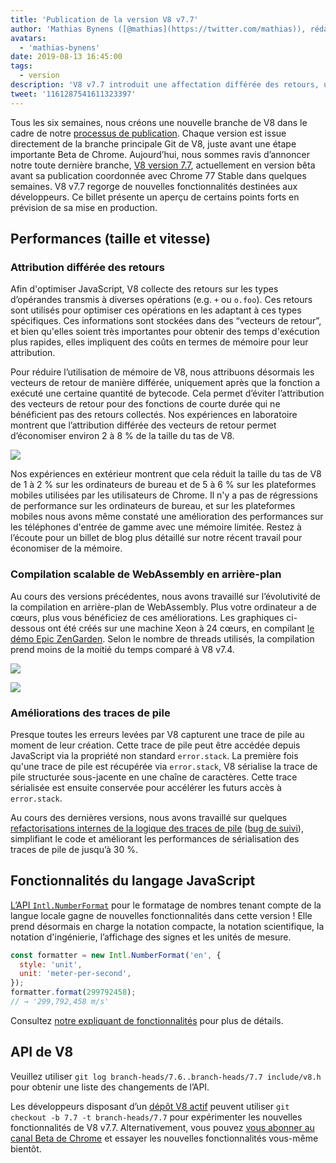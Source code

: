 ```yaml
---
title: 'Publication de la version V8 v7.7'
author: 'Mathias Bynens ([@mathias](https://twitter.com/mathias)), rédacteur paresseux des notes de version'
avatars:
  - 'mathias-bynens'
date: 2019-08-13 16:45:00
tags:
  - version
description: 'V8 v7.7 introduit une affectation différée des retours, une compilation WebAssembly en arrière-plan plus rapide, des améliorations des traces de pile et de nouvelles fonctionnalités pour Intl.NumberFormat.'
tweet: '1161287541611323397'
---
```

Tous les six semaines, nous créons une nouvelle branche de V8 dans le cadre de notre [processus de publication](/docs/release-process). Chaque version est issue directement de la branche principale Git de V8, juste avant une étape importante Beta de Chrome. Aujourd’hui, nous sommes ravis d’annoncer notre toute dernière branche, [V8 version 7.7](https://chromium.googlesource.com/v8/v8.git/+log/branch-heads/7.7), actuellement en version bêta avant sa publication coordonnée avec Chrome 77 Stable dans quelques semaines. V8 v7.7 regorge de nouvelles fonctionnalités destinées aux développeurs. Ce billet présente un aperçu de certains points forts en prévision de sa mise en production.

<!--truncate-->
## Performances (taille et vitesse)

### Attribution différée des retours

Afin d'optimiser JavaScript, V8 collecte des retours sur les types d’opérandes transmis à diverses opérations (e.g. `+` ou `o.foo`). Ces retours sont utilisés pour optimiser ces opérations en les adaptant à ces types spécifiques. Ces informations sont stockées dans des “vecteurs de retour”, et bien qu'elles soient très importantes pour obtenir des temps d'exécution plus rapides, elles impliquent des coûts en termes de mémoire pour leur attribution.

Pour réduire l’utilisation de mémoire de V8, nous attribuons désormais les vecteurs de retour de manière différée, uniquement après que la fonction a exécuté une certaine quantité de bytecode. Cela permet d’éviter l’attribution des vecteurs de retour pour des fonctions de courte durée qui ne bénéficient pas des retours collectés. Nos expériences en laboratoire montrent que l’attribution différée des vecteurs de retour permet d’économiser environ 2 à 8 % de la taille du tas de V8.

![](/_img/v8-release-77/lazy-feedback-allocation.svg)

Nos expériences en extérieur montrent que cela réduit la taille du tas de V8 de 1 à 2 % sur les ordinateurs de bureau et de 5 à 6 % sur les plateformes mobiles utilisées par les utilisateurs de Chrome. Il n'y a pas de régressions de performance sur les ordinateurs de bureau, et sur les plateformes mobiles nous avons même constaté une amélioration des performances sur les téléphones d'entrée de gamme avec une mémoire limitée. Restez à l’écoute pour un billet de blog plus détaillé sur notre récent travail pour économiser de la mémoire.

### Compilation scalable de WebAssembly en arrière-plan

Au cours des versions précédentes, nous avons travaillé sur l’évolutivité de la compilation en arrière-plan de WebAssembly. Plus votre ordinateur a de cœurs, plus vous bénéficiez de ces améliorations. Les graphiques ci-dessous ont été créés sur une machine Xeon à 24 cœurs, en compilant [le démo Epic ZenGarden](https://s3.amazonaws.com/mozilla-games/ZenGarden/EpicZenGarden.html). Selon le nombre de threads utilisés, la compilation prend moins de la moitié du temps comparé à V8 v7.4.

![](/_img/v8-release-77/liftoff-compilation-speedup.svg)

![](/_img/v8-release-77/turbofan-compilation-speedup.svg)

### Améliorations des traces de pile

Presque toutes les erreurs levées par V8 capturent une trace de pile au moment de leur création. Cette trace de pile peut être accédée depuis JavaScript via la propriété non standard `error.stack`. La première fois qu'une trace de pile est récupérée via `error.stack`, V8 sérialise la trace de pile structurée sous-jacente en une chaîne de caractères. Cette trace sérialisée est ensuite conservée pour accélérer les futurs accès à `error.stack`.

Au cours des dernières versions, nous avons travaillé sur quelques [refactorisations internes de la logique des traces de pile](https://docs.google.com/document/d/1WIpwLgkIyeHqZBc9D3zDtWr7PL-m_cH6mfjvmoC6kSs/edit) ([bug de suivi](https://bugs.chromium.org/p/v8/issues/detail?id=8742)), simplifiant le code et améliorant les performances de sérialisation des traces de pile de jusqu’à 30 %.

## Fonctionnalités du langage JavaScript

[L’API `Intl.NumberFormat`](/features/intl-numberformat) pour le formatage de nombres tenant compte de la langue locale gagne de nouvelles fonctionnalités dans cette version ! Elle prend désormais en charge la notation compacte, la notation scientifique, la notation d'ingénierie, l’affichage des signes et les unités de mesure.

```js
const formatter = new Intl.NumberFormat('en', {
  style: 'unit',
  unit: 'meter-per-second',
});
formatter.format(299792458);
// → '299,792,458 m/s'
```

Consultez [notre expliquant de fonctionnalités](/features/intl-numberformat) pour plus de détails.

## API de V8

Veuillez utiliser `git log branch-heads/7.6..branch-heads/7.7 include/v8.h` pour obtenir une liste des changements de l’API.

Les développeurs disposant d’un [dépôt V8 actif](/docs/source-code#using-git) peuvent utiliser `git checkout -b 7.7 -t branch-heads/7.7` pour expérimenter les nouvelles fonctionnalités de V8 v7.7. Alternativement, vous pouvez [vous abonner au canal Beta de Chrome](https://www.google.com/chrome/browser/beta.html) et essayer les nouvelles fonctionnalités vous-même bientôt.
